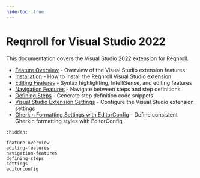 ```yaml
---
hide-toc: true
---
```


# Reqnroll for Visual Studio 2022

This documentation covers the Visual Studio 2022 extension for Reqnroll.

* [Feature Overview](feature-overview.md) - Overview of the Visual Studio extension features
* [Installation](../../installation/setup-ide.md#setup-visual-studio-2022) - How to install the Reqnroll Visual Studio extension
* [Editing Features](editing-features.md) - Syntax highlighting, IntelliSense, and editing features
* [Navigation Features](navigation-features.md) - Navigate between steps and step definitions
* [Defining Steps](defining-steps.md) - Generate step definition code snippets
* [Visual Studio Extension Settings](settings.md) - Configure the Visual Studio extension settings
* [Gherkin Formatting Settings with EditorConfig](editorconfig.md) - Define consistent Gherkin formatting styles with EditorConfig

```{toctree}
:hidden:

feature-overview
editing-features
navigation-features
defining-steps
settings
editorconfig
```